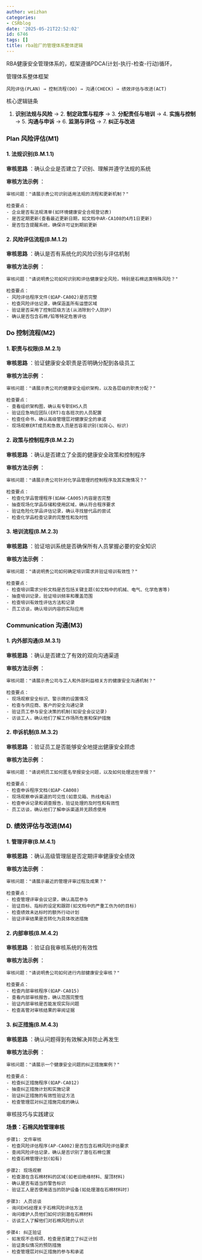 ```yaml
---
author: weizhan
categories:
- CSRblog
date: '2025-05-21T22:52:02'
id: 6746
tags: []
title: rba验厂的管理体系整体逻辑
---
```


RBA健康安全管理体系的，框架遵循PDCA(计划-执行-检查-行动)循环，

管理体系整体框架

    
    
    风险评估(PLAN) → 控制流程(DO) → 沟通(CHECK) → 绩效评估与改进(ACT)
    

核心逻辑链条

  1. **识别法规与风险** → 2. **制定政策与程序** → 3. **分配责任与培训** → 4. **实施与控制** → 5. **沟通与申诉** → 6. **监测与评估** → 7. **纠正与改进**

### Plan 风险评估(M1)

#### 1\. 法规识别(B.M.1.1)

**审核思路** ：确认企业是否建立了识别、理解并遵守法规的系统

**审核方法示例** ：

    
    
    审核问题："请展示贵公司识别适用法规的流程和更新机制？"
    
    检查要点：
    - 企业是否有法规清单(如环境健康安全合规登记表)
    - 是否定期更新(查看最近更新日期，如文档中AR-CA108的4月1日更新)
    - 是否包含提醒系统，确保许可证到期前更新
    

#### 2\. 风险评估流程(B.M.1.2)

**审核思路** ：确认是否有系统化的风险识别与评估机制

**审核方法示例** ：

    
    
    审核问题："请说明贵公司如何识别和评估健康安全风险，特别是石棉这类特殊风险？"
    
    检查要点：
    - 风险评估程序文件(如AP-CA002)是否完整
    - 检查风险评估记录，确保涵盖所有运营区域
    - 验证是否采用了控制层级方法(从消除到个人防护)
    - 确认是否包含石棉/铅等特定危害评估
    

### Do 控制流程(M2)

#### 1\. 职责与权限(B.M.2.1)

**审核思路** ：验证健康安全职责是否明确分配到各级员工

**审核方法示例** ：

    
    
    审核问题："请展示贵公司的健康安全组织架构，以及各层级的职责分配？"
    
    检查要点：
    - 查看组织架构图，确认有专职EHS人员
    - 验证应急响应团队(ERT)在各班次的人员配置
    - 检查任命书，确认高级管理层对健康安全的承诺
    - 现场观察ERT成员和急救人员是否容易识别(如背心、标识)
    

#### 2\. 政策与控制程序(B.M.2.2)

**审核思路** ：确认是否建立了全面的健康安全政策和控制程序

**审核方法示例** ：

    
    
    审核问题："请展示贵公司针对化学品管理的控制程序及其实施情况？"
    
    检查要点：
    - 检查化学品管理程序(如AW-CA005)内容是否完整
    - 抽查现场化学品存储和使用区域，确认符合程序要求
    - 验证危险化学品评估记录，确认寻找替代品的尝试
    - 检查化学品检查记录的完整性和及时性
    

#### 3\. 培训流程(B.M.2.3)

**审核思路** ：验证培训系统是否确保所有人员掌握必要的安全知识

**审核方法示例** ：

    
    
    审核问题："请说明贵公司如何确定培训需求并验证培训有效性？"
    
    检查要点：
    - 检查培训需求分析文档是否包括关键主题(如文档中的机械、电气、化学危害等)
    - 抽查培训记录，验证培训频率和覆盖范围
    - 检查培训有效性评估方法和记录
    - 员工访谈，确认培训内容的实际应用
    

### Communication 沟通(M3)

#### 1\. 内外部沟通(B.M.3.1)

**审核思路** ：确认是否建立了有效的双向沟通渠道

**审核方法示例** ：

    
    
    审核问题："请展示贵公司与工人和外部利益相关方的健康安全沟通机制？"
    
    检查要点：
    - 现场观察安全标识、警示牌的设置情况
    - 检查与供应商、客户的安全沟通记录
    - 验证员工参与安全决策的机制(如安全会议记录)
    - 访谈工人，确认他们了解工作场所危害和保护措施
    

#### 2\. 申诉机制(B.M.3.2)

**审核思路** ：验证员工是否能够安全地提出健康安全顾虑

**审核方法示例** ：

    
    
    审核问题："请说明员工如何匿名举报安全问题，以及如何处理这些举报？"
    
    检查要点：
    - 检查申诉程序文档(如AP-CA008)
    - 现场观察申诉渠道的可见性(如意见箱、热线电话)
    - 检查申诉记录和调查报告，验证处理的及时性和有效性
    - 员工访谈，确认他们了解申诉渠道并无顾虑使用
    

### D. 绩效评估与改进(M4)

#### 1\. 管理评审(B.M.4.1)

**审核思路** ：确认高级管理层是否定期评审健康安全绩效

**审核方法示例** ：

    
    
    审核问题："请展示最近的管理评审过程及成果？"
    
    检查要点：
    - 检查管理评审会议记录，确认高层参与
    - 验证目标、指标的设定和跟踪(如文档中的严重工伤为0的目标)
    - 检查绩效未达标时的额外行动计划
    - 验证评审结果是否转化为具体改进措施
    

#### 2\. 内部审核(B.M.4.2)

**审核思路** ：验证自我审核系统的有效性

**审核方法示例** ：

    
    
    审核问题："请说明贵公司如何进行内部健康安全审核？"
    
    检查要点：
    - 检查内部审核程序(如AP-CA015)
    - 查看内部审核报告，确认范围完整性
    - 验证内部审核是否能发现实际问题
    - 检查高管对审核结果的审阅证据
    

#### 3\. 纠正措施(B.M.4.3)

**审核思路** ：确认问题得到有效解决并防止再发生

**审核方法示例** ：

    
    
    审核问题："请展示一个健康安全问题的纠正措施案例？"
    
    检查要点：
    - 检查纠正措施程序(如AP-CA012)
    - 抽查纠正措施计划和实施记录
    - 验证纠正措施的有效性验证方法
    - 检查管理层对纠正措施完成的确认
    

审核技巧与实践建议

**场景：石棉风险管理审核**

    
    
    步骤1: 文件审核
    - 检查风险评估程序(AP-CA002)是否包含石棉风险评估要求
    - 查阅风险评估记录，确认是否识别了潜在石棉位置
    - 检查石棉管理计划(如有)
    
    步骤2: 现场观察
    - 检查潜在含石棉材料的区域(如老旧绝缘材料、屋顶材料)
    - 确认是否有适当的警告标识
    - 验证工人是否使用适当的防护设备(如处理潜在石棉材料时)
    
    步骤3: 人员访谈
    - 询问EHS经理关于石棉风险评估方法
    - 询问维护人员他们如何识别潜在石棉材料
    - 访谈工人了解他们对石棉风险的认识
    
    步骤4: 纠正验证
    - 如发现不合规项，检查是否建立了纠正计划
    - 验证类似情况的预防措施
    - 检查管理层对纠正措施的参与和承诺
    

